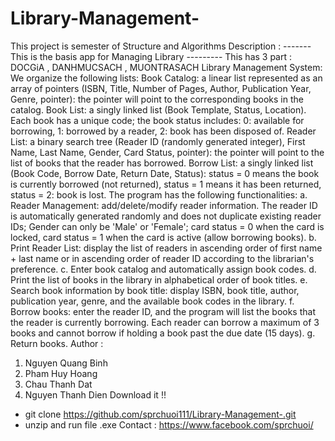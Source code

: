 # Library-Management-
This  project is semester of Structure and Algorithms 
Description :
  -------This is the basis app for Managing Library ---------
  This has 3 part : DOCGiA , DANHMUCSACH , MUONTRASACH
  Library Management System: We organize the following lists:
  Book Catalog: a linear list represented as an array of pointers (ISBN, Title, Number of Pages, Author, Publication Year, Genre, pointer): the pointer will point to the corresponding books in the catalog.
  Book List: a singly linked list (Book Template, Status, Location). Each book has a unique code; the book status includes: 0: available for borrowing, 1: borrowed by a reader, 2: book has been disposed of.
  Reader List: a binary search tree (Reader ID (randomly generated integer), First Name, Last Name, Gender, Card Status, pointer): the pointer will point to the list of books that the reader has borrowed.
  Borrow List: a singly linked list (Book Code, Borrow Date, Return Date, Status): status = 0 means the book is currently borrowed (not returned), status = 1 means it has been returned, status = 2: book is lost.
  The program has the following functionalities:
  a. Reader Management: add/delete/modify reader information. The reader ID is automatically generated randomly and does not duplicate existing reader IDs; Gender can only be 'Male' or 'Female'; card status = 0 when the card is locked, card status = 1 when the card is active (allow borrowing books).
  b. Print Reader List: display the list of readers in ascending order of first name + last name or in ascending order of reader ID according to the librarian's preference.
  c. Enter book catalog and automatically assign book codes.
  d. Print the list of books in the library in alphabetical order of book titles.
  e. Search book information by book title: display ISBN, book title, author, publication year, genre, and the available book codes in the library.
  f. Borrow books: enter the reader ID, and the program will list the books that the reader is currently borrowing. Each reader can borrow a maximum of 3 books and cannot borrow if holding a book past the due date (15 days).
  g. Return books.
  Author :
  1. Nguyen Quang Binh
  2. Pham Huy Hoang
  3. Chau Thanh Dat
  4. Nguyen Thanh Dien
Download it !! 
- git clone https://github.com/sprchuoi111/Library-Management-.git
- unzip and run file .exe
Contact : https://www.facebook.com/sprchuoi/
